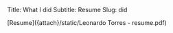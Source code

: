 Title: What I did
Subtitle: Resume
Slug: did


[Resume]({attach}/static/Leonardo Torres - resume.pdf)
